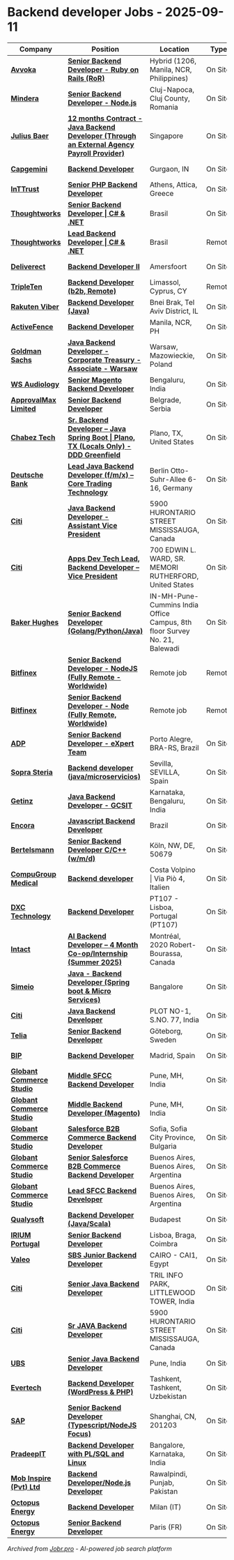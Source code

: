 # Backend developer Jobs - 2025-09-11

| Company | Position | Location | Type | Posted |
| ------- | -------- | -------- | ---- | ------ |
| **[Avvoka](https://avvoka.com/)** | **[Senior Backend Developer - Ruby on Rails (RoR)](https://avvoka.factorialhr.com/job_posting/senior-backend-developer-ruby-on-rails-ror-263576)** | Hybrid (1206, Manila, NCR, Philippines) | On Site | Sep 11 |
| **[Mindera](https://mindera.com/)** | **[Senior Backend Developer - Node.js](https://apply.workable.com/j/86CD7F552B/apply)** | Cluj-Napoca, Cluj County, Romania | On Site | Sep 11 |
| **[Julius Baer](https://www.juliusbaer.com/)** | **[12 months Contract - Java Backend Developer (Through an External Agency Payroll Provider)](https://juliusbaer.wd3.myworkdayjobs.com/en-US/Technology/job/Singapore/XMLNAME-12-months-Contract---Java-Backend-Developer--Through-an-External-Agency-Payroll-Provider-_r-16505-1)** | Singapore | On Site | Sep 11 |
| **[Capgemini](https://www.capgemini.com)** | **[Backend Developer](https://careers.capgemini.com/job/Gurgaon-Backend-Developer/1246384601/)** | Gurgaon, IN | On Site | Sep 11 |
| **[InTTrust](https://inttrust.gr)** | **[Senior PHP Backend Developer](https://apply.workable.com/j/A98EF9F71C/apply)** | Athens, Attica, Greece | On Site | Sep 11 |
| **[Thoughtworks](https://www.thoughtworks.com/)** | **[Senior Backend Developer \| C# & .NET](https://www.thoughtworks.com/careers/jobs/7242939?gh_jid=7242939)** | Brasil | On Site | Sep 10 |
| **[Thoughtworks](https://www.thoughtworks.com/)** | **[Lead Backend Developer \| C# & .NET](https://www.thoughtworks.com/careers/jobs/7242400?gh_jid=7242400)** | Brasil | Remote | Sep 10 |
| **[Deliverect](https://www.deliverect.com/)** | **[Backend Developer II](https://jobs.lever.co/deliverect/a9812448-14e4-43c7-a6b8-3f159db27f6f)** | Amersfoort | On Site | Sep 10 |
| **[TripleTen](https://tripleten.com/)** | **[Backend Developer (b2b, Remote)](https://www.comeet.com/jobs/tripleten/98.008/backend-developer-b2b-remote/E6.C59-FE.409)** | Limassol, Cyprus, CY | Remote | Sep 10 |
| **[Rakuten Viber](https://www.viber.com/)** | **[Backend Developer (Java)](https://www.comeet.com/jobs/viber/04.002/backend-developer-java/7B.C51)** | Bnei Brak, Tel Aviv District, IL | On Site | Sep 10 |
| **[ActiveFence](https://www.activefence.com/)** | **[Backend Developer](https://www.activefence.com/careers/?comeet_pos=3B.956&fbclid=IwZXh0bgNhZW0CMTEAAR47xsQuJ83mtQ5uXfSNygaQwhuqLTntuX_LBi_kW8NsH8VIlLt8Ccsgqgg8VQ_aem_sfeaGghsjqaokcu4xQII0w)** | Manila, NCR, PH | On Site | Sep 10 |
| **[Goldman Sachs](https://www.goldmansachs.com/)** | **[Java Backend Developer - Corporate Treasury - Associate - Warsaw](https://hdpc.fa.us2.oraclecloud.com/hcmUI/CandidateExperience/en/sites/jobsearch/job/141600)** | Warsaw, Mazowieckie, Poland | On Site | Sep 10 |
| **[WS Audiology](https://www.wsa.com)** | **[Senior Magento Backend Developer](https://careersapac.wsa.com/jobs/6431666-senior-magento-backend-developer)** | Bengaluru, India | On Site | Sep 10 |
| **[ApprovalMax Limited](https://approvalmax.com)** | **[Senior Backend Developer](https://jobs.smartrecruiters.com/ApprovalMaxLimited/744000080939817-senior-backend-developer)** | Belgrade, Serbia | On Site | Sep 10 |
| **[Chabez Tech](https://chabeztech.com/)** | **[Sr. Backend Developer – Java Spring Boot \| Plano, TX (Locals Only) - DDD Greenfield](https://jobs.smartrecruiters.com/ChabezTech/744000080915775-sr-backend-developer-java-spring-boot-plano-tx-locals-only-ddd-greenfield)** | Plano, TX, United States | On Site | Sep 10 |
| **[Deutsche Bank](https://www.db.com/)** | **[Lead Java Backend Developer (f/m/x) – Core Trading Technology](https://db.wd3.myworkdayjobs.com/en-US/DBWebsite/job/Berlin-Otto-Suhr-Allee-6-16/Lead-Java-Backend-Developer--f-m-x----Core-Trading-Technology_R0403014)** | Berlin Otto-Suhr-Allee 6-16, Germany | On Site | Sep 10 |
| **[Citi](https://www.citigroup.com/)** | **[Java Backend Developer - Assistant Vice President](https://citi.wd5.myworkdayjobs.com/en-US/2/job/Mississauga-Ontario-Canada/Java-Backend-Developer---Assistant-Vice-President_25905484)** | 5900 HURONTARIO STREET MISSISSAUGA, Canada | On Site | Sep 10 |
| **[Citi](https://www.citigroup.com/)** | **[Apps Dev Tech Lead, Backend Developer – Vice President](https://citi.wd5.myworkdayjobs.com/en-US/2/job/Rutherford-New-Jersey-United-States/Apps-Dev-Tech-Lead--Backend-Developer---Vice-President_25905367-1)** | 700 EDWIN L. WARD, SR. MEMORI RUTHERFORD, United States | On Site | Sep 10 |
| **[Baker Hughes](https://www.bakerhughes.com/)** | **[Senior Backend Developer (Golang/Python/Java)](https://bakerhughes.wd5.myworkdayjobs.com/en-US/BakerHughes/job/IN-MH-Pune-Cummins-India-Office-Campus-8th-floor-Survey-No-21-Balewadi/Senior-Golang-Developer_R136844)** | IN-MH-Pune-Cummins India Office Campus, 8th floor Survey No. 21, Balewadi | On Site | Sep 10 |
| **[Bitfinex](https://www.bitfinex.com/)** | **[Senior Backend Developer - NodeJS (Fully Remote - Worldwide)](https://bitfinex.recruitee.com/o/senior-backend-developer-nodejs-100-remote-ve-2)** | Remote job | Remote | Sep 09 |
| **[Bitfinex](https://www.bitfinex.com/)** | **[Senior Backend Developer - Node (Fully Remote, Worldwide)](https://bitfinex.recruitee.com/o/senior-backend-developer-node-fully-remote-worldwide-2-4)** | Remote job | Remote | Sep 09 |
| **[ADP](https://www.adp.com/)** | **[Senior Backend Developer - eXpert Team](https://myjobs.adp.com/apply/cx/job-details?reqId=5001146357206)** | Porto Alegre, BRA-RS, Brazil | On Site | Sep 09 |
| **[Sopra Steria](https://www.soprasteria.com)** | **[Backend developer (java/microservicios)](https://jobs.smartrecruiters.com/SopraSteria1/744000080838130-backend-developer-java-microservicios-)** | Sevilla, SEVILLA, Spain | On Site | Sep 09 |
| **[Getinz](https://www.getinz.com/)** | **[Java Backend Developer - GCSIT](https://getinz-people.freshteam.com/jobs/vMB32swC-Bpa/java-backend-developer-gcsit)** | Karnataka, Bengaluru, India | On Site | Sep 09 |
| **[Encora](https://www.encora.com/)** | **[Javascript Backend Developer](https://careers.encora.com/application?4833285007&gh_jid=4833285007)** | Brazil | On Site | Sep 09 |
| **[Bertelsmann](https://www.bertelsmann.com/)** | **[Senior Backend Developer C/C++ (w/m/d)](https://jobsearch.createyourowncareer.com/RTL/job/K%C3%B6ln-Senior-Backend-Developer-CC%2B%2B-%28wmd%29-NW-50679/1244975501/)** | Köln, NW, DE, 50679 | On Site | Sep 09 |
| **[CompuGroup Medical](https://www.cgm.com/)** | **[Backend developer](https://cgm.wd3.myworkdayjobs.com/sv-SE/cgm/job/Costa-Volpino/Backend-developer_JR106263)** | Costa Volpino \| Via Piò 4, Italien | On Site | Sep 09 |
| **[DXC Technology](https://dxc.com/)** | **[Backend Developer](https://dxctechnology.wd1.myworkdayjobs.com/en-US/DXCJobs/job/PRT---LISBON/Junior-Backend-Developer_51556592)** | PT107 - Lisboa, Portugal (PT107) | On Site | Sep 09 |
| **[Intact](https://www.intactfc.com/)** | **[AI Backend Developer – 4 Month Co-op/Internship (Summer 2025)](https://intactfc.wd3.myworkdayjobs.com/en-US/intactfc/job/Montral-Quebec-CAN/Dveloppeur-d-applications-dorsale-en-IA--AI-Backend-Dev----4-mois-Coop-Stage--Hiver-2026-_R148742)** | Montréal, 2020 Robert-Bourassa, Canada | On Site | Sep 09 |
| **[Simeio](https://simeio.com/)** | **[Java - Backend Developer (Spring boot & Micro Services)](https://simeio.applytojob.com/apply/bTxn6AtMw4/Java-Backend-Developer-Spring-Boot-Micro-Services)** | Bangalore | On Site | Sep 09 |
| **[Citi](https://www.citigroup.com/)** | **[Java Backend Developer](https://citi.wd5.myworkdayjobs.com/en-US/2/job/Pune-Maharashtra-India/Java-Backend-Developer_25900421)** | PLOT NO-1, S.NO. 77, India | On Site | Sep 09 |
| **[Telia](https://www.teliacompany.com/)** | **[Senior Backend Developer](https://teliacompany.wd3.myworkdayjobs.com/en-US/Telia_careers/job/Vilnius/Senior-Backend-Developer_57594)** | Göteborg, Sweden | On Site | Sep 09 |
| **[BIP](https://www.bip-group.com/)** | **[Backend Developer](https://fa-etjb-saasfaprod1.fa.ocs.oraclecloud.com/hcmUI/CandidateExperience/en/sites/jobsearch/job/1930)** | Madrid, Spain | On Site | Sep 08 |
| **[Globant Commerce Studio](https://www.globant.com/studio/commerce)** | **[Middle SFCC Backend Developer](https://jobs.smartrecruiters.com/GlobantCommerceStudio/743999911065853-middle-sfcc-backend-developer)** | Pune, MH, India | On Site | Sep 08 |
| **[Globant Commerce Studio](https://www.globant.com/studio/commerce)** | **[Middle Backend Developer (Magento)](https://jobs.smartrecruiters.com/GlobantCommerceStudio/743999927569053-middle-backend-developer-magento-)** | Pune, MH, India | On Site | Sep 08 |
| **[Globant Commerce Studio](https://www.globant.com/studio/commerce)** | **[Salesforce B2B Commerce Backend Developer](https://jobs.smartrecruiters.com/GlobantCommerceStudio/743999947929819-salesforce-b2b-commerce-backend-developer)** | Sofia, Sofia City Province, Bulgaria | On Site | Sep 08 |
| **[Globant Commerce Studio](https://www.globant.com/studio/commerce)** | **[Senior Salesforce B2B Commerce Backend Developer](https://jobs.smartrecruiters.com/GlobantCommerceStudio/743999973713723-senior-salesforce-b2b-commerce-backend-developer)** | Buenos Aires, Buenos Aires, Argentina | On Site | Sep 08 |
| **[Globant Commerce Studio](https://www.globant.com/studio/commerce)** | **[Lead SFCC Backend Developer](https://jobs.smartrecruiters.com/GlobantCommerceStudio/743999987269658-lead-sfcc-backend-developer)** | Buenos Aires, Buenos Aires, Argentina | On Site | Sep 08 |
| **[Qualysoft](https://qualysoft.com)** | **[Backend Developer (Java/Scala)](https://jobs.lever.co/qualysoft/36ec2fdf-130d-48ec-86f8-8d89b4ba82fb)** | Budapest | On Site | Sep 08 |
| **[IRIUM Portugal](https://www.irium.pt/)** | **[Senior Backend Developer](https://iriumportugal.applytojob.com/apply/2S6FB1M5Yy/Senior-Backend-Developer)** | Lisboa, Braga, Coimbra | On Site | Sep 08 |
| **[Valeo](https://www.valeo.com/)** | **[SBS Junior Backend Developer](https://valeo.wd3.myworkdayjobs.com/en-US/valeo_jobs/job/Cairo/SBS-Junior-Backend-Developer_REQ2025063785)** | CAIRO - CAI1, Egypt | On Site | Sep 08 |
| **[Citi](https://www.citigroup.com/)** | **[Senior Java Backend Developer](https://citi.wd5.myworkdayjobs.com/en-US/2/job/Chennai-Tamil-Nadu-India/Senior-Java--Backend--Developer---C12---CHENNAI_25894117-1)** | TRIL INFO PARK, LITTLEWOOD TOWER, India | On Site | Sep 08 |
| **[Citi](https://www.citigroup.com/)** | **[Sr JAVA Backend Developer](https://citi.wd5.myworkdayjobs.com/en-US/2/job/Mississauga-Ontario-Canada/Sr-JAVA-Backend-Developer_25902672)** | 5900 HURONTARIO STREET MISSISSAUGA, Canada | On Site | Sep 08 |
| **[UBS](https://www.ubs.com/)** | **[Senior Java Backend Developer](https://jobs.ubs.com/TGnewUI/Search/home/HomeWithPreLoad?partnerid=25008&siteid=5155&PageType=JobDetails&jobid=327712)** | Pune, India | On Site | Sep 08 |
| **[Evertech](https://evertechsolutions.io)** | **[Backend Developer (WordPress & PHP)](https://apply.workable.com/j/28000FB56D/apply)** | Tashkent, Tashkent, Uzbekistan | On Site | Sep 08 |
| **[SAP](https://www.sap.com/)** | **[Senior Backend Developer (Typescript/NodeJS Focus)](https://jobs.sap.com/job/Shanghai-Senior-Backend-Developer-%28TypescriptNodeJS-Focus%29-201203/1244894801/)** | Shanghai, CN, 201203 | On Site | Sep 08 |
| **[PradeepIT](https://pradeepit.com/)** | **[Backend Developer with PL/SQL and Linux](https://www.careers-page.com/pradeepit/job/L567849R)** | Bangalore, Karnataka, India | On Site | Sep 07 |
| **[Mob Inspire (Pvt) Ltd](https://mobinspire.com)** | **[Backend Developer/Node.js Developer](https://jobs.smartrecruiters.com/MobInspirePvtLtd/743999983076553-backend-developer-node-js-developer)** | Rawalpindi, Punjab, Pakistan | On Site | Sep 07 |
| **[Octopus Energy](https://octopus.energy/)** | **[Backend Developer](https://jobs.lever.co/octoenergy/1e87cfe2-68a1-4d80-888b-cccba1d15555)** | Milan (IT) | On Site | Sep 07 |
| **[Octopus Energy](https://octopus.energy/)** | **[Senior Backend Developer](https://jobs.lever.co/octoenergy/7a0e1343-ab41-4d98-9e8f-34302a9ec01f)** | Paris (FR) | On Site | Sep 07 |

*Archived from [Jobr.pro](https://jobr.pro?utm_source=github&utm_medium=repo&utm_campaign=github-backend-jobs) - AI-powered job search platform*
